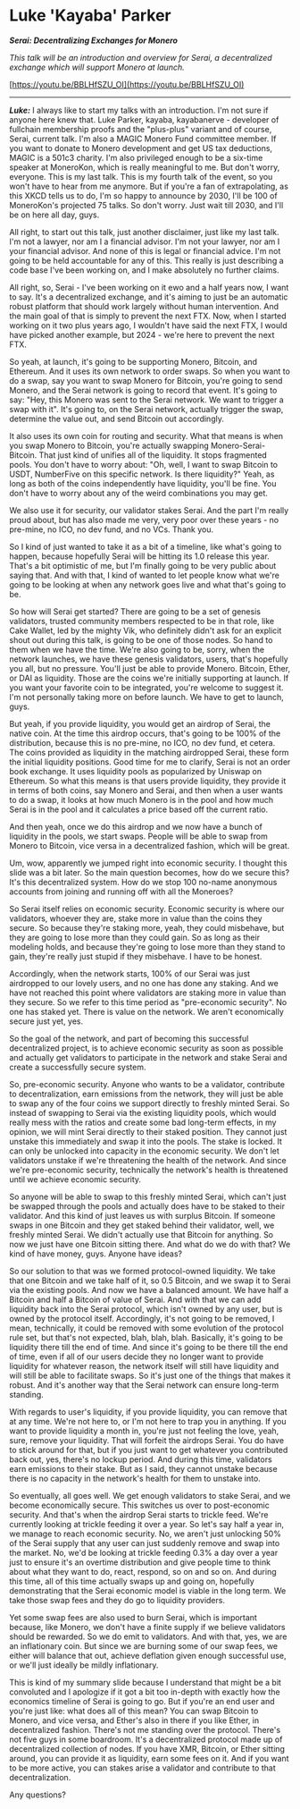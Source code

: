# Luke 'Kayaba' Parker

_**Serai: Decentralizing Exchanges for Monero**_

_This talk will be an introduction and overview for Serai, a decentralized exchange which will support Monero at launch._

[https://youtu.be/BBLHfSZU_OI](https://youtu.be/BBLHfSZU_OI)

---

_**Luke:**_ I always like to start my talks with an introduction. I'm not sure if anyone here knew that. Luke Parker, kayaba, kayabanerve - developer of fullchain membership proofs and the "plus-plus" variant and of course, Serai, current talk. I'm also a MAGIC Monero Fund committee member. If you want to donate to Monero development and get US tax deductions, MAGIC is a 501c3 charity. I'm also privileged enough to be a six-time speaker at MoneroKon, which is really meaningful to me. But don't worry, everyone. This is my last talk. This is my fourth talk of the event, so you won't have to hear from me anymore. But if you're a fan of extrapolating, as this XKCD tells us to do, I'm so happy to announce by 2030, I'll be 100 of MoneroKon's projected 75 talks. So don't worry. Just wait till 2030, and I'll be on here all day, guys.

All right, to start out this talk, just another disclaimer, just like my last talk. I'm not a lawyer, nor am I a financial advisor. I'm not your lawyer, nor am I your financial advisor. And none of this is legal or financial advice. I'm not going to be held accountable for any of this. This really is just describing a code base I've been working on, and I make absolutely no further claims.

All right, so, Serai - I've been working on it еwo and a half years now, I want to say. It's a decentralized exchange, and it's aiming to just be an automatic robust platform that should work largely without human intervention. And the main goal of that is simply to prevent the next FTX. Now, when I started working on it two plus years ago, I wouldn't have said the next FTX, I would have picked another example, but 2024 - we're here to prevent the next FTX.

So yeah, at launch, it's going to be supporting Monero, Bitcoin, and Ethereum. And it uses its own network to order swaps. So when you want to do a swap, say you want to swap Monero for Bitcoin, you're going to send Monero, and the Serai network is going to record that event. It's going to say: "Hey, this Monero was sent to the Serai network. We want to trigger a swap with it". It's going to, on the Serai network, actually trigger the swap, determine the value out, and send Bitcoin out accordingly.

It also uses its own coin for routing and security. What that means is when you swap Monero to Bitcoin, you're actually swapping Monero-Serai-Bitcoin. That just kind of unifies all of the liquidity. It stops fragmented pools. You don't have to worry about: "Oh, well, I want to swap Bitcoin to USDT, NumberFive on this specific network. Is there liquidity?" Yeah, as long as both of the coins independently have liquidity, you'll be fine. You don't have to worry about any of the weird combinations you may get.

We also use it for security, our validator stakes Serai. And the part I'm really proud about, but has also made me very, very poor over these years - no pre-mine, no ICO, no dev fund, and no VCs. Thank you.

So I kind of just wanted to take it as a bit of a timeline, like what's going to happen, because hopefully Serai will be hitting its 1.0 release this year. That's a bit optimistic of me, but I'm finally going to be very public about saying that. And with that, I kind of wanted to let people know what we're going to be looking at when any network goes live and what that's going to be.

So how will Serai get started? There are going to be a set of genesis validators, trusted community members respected to be in that role, like Cake Wallet, led by the mighty Vik, who definitely didn't ask for an explicit shout out during this talk, is going to be one of those nodes. So hand to them when we have the time. We're also going to be, sorry, when the network launches, we have these genesis validators, users, that's hopefully you all, but no pressure. You'll just be able to provide Monero. Bitcoin, Ether, or DAI as liquidity. Those are the coins we're initially supporting at launch. If you want your favorite coin to be integrated, you're welcome to suggest it. I'm not personally taking more on before launch. We have to get to launch, guys.

But yeah, if you provide liquidity, you would get an airdrop of Serai, the native coin. At the time this airdrop occurs, that's going to be 100% of the distribution, because this is no pre-mine, no ICO, no dev fund, et cetera. The coins provided as liquidity in the matching airdropped Serai, these form the initial liquidity positions. Good time for me to clarify, Serai is not an order book exchange. It uses liquidity pools as popularized by Uniswap on Ethereum. So what this means is that users provide liquidity, they provide it in terms of both coins, say Monero and Serai, and then when a user wants to do a swap, it looks at how much Monero is in the pool and how much Serai is in the pool and it calculates a price based off the current ratio.

And then yeah, once we do this airdrop and we now have a bunch of liquidity in the pools, we start swaps. People will be able to swap from Monero to Bitcoin, vice versa in a decentralized fashion, which will be great.

Um, wow, apparently we jumped right into economic security. I thought this slide was a bit later. So the main question becomes, how do we secure this? It's this decentralized system. How do we stop 100 no-name anonymous accounts from joining and running off with all the Moneroes?

So Serai itself relies on economic security. Economic security is where our validators, whoever they are, stake more in value than the coins they secure. So because they're staking more, yeah, they could misbehave, but they are going to lose more than they could gain. So as long as their modeling holds, and because they're going to lose more than they stand to gain, they're really just stupid if they misbehave. I have to be honest.

Accordingly, when the network starts, 100% of our Serai was just airdropped to our lovely users, and no one has done any staking. And we have not reached this point where validators are staking more in value than they secure. So we refer to this time period as "pre-economic security". No one has staked yet. There is value on the network. We aren't economically secure just yet, yes.

So the goal of the network, and part of becoming this successful decentralized project, is to achieve economic security as soon as possible and actually get validators to participate in the network and stake Serai and create a successfully secure system.

So, pre-economic security. Anyone who wants to be a validator, contribute to decentralization, earn emissions from the network, they will just be able to swap any of the four coins we support directly to freshly minted Serai. So instead of swapping to Serai via the existing liquidity pools, which would really mess with the ratios and create some bad long-term effects, in my opinion, we will mint Serai directly to their staked position. They cannot just unstake this immediately and swap it into the pools. The stake is locked. It can only be unlocked into capacity in the economic security. We don't let validators unstake if we're threatening the health of the network. And since we're pre-economic security, technically the network's health is threatened until we achieve economic security.

So anyone will be able to swap to this freshly minted Serai, which can't just be swapped through the pools and actually does have to be staked to their validator. And this kind of just leaves us with surplus Bitcoin. If someone swaps in one Bitcoin and they get staked behind their validator, well, we freshly minted Serai. We didn't actually use that Bitcoin for anything. So now we just have one Bitcoin sitting there. And what do we do with that? We kind of have money, guys. Anyone have ideas?

So our solution to that was we formed protocol-owned liquidity. We take that one Bitcoin and we take half of it, so 0.5 Bitcoin, and we swap it to Serai via the existing pools. And now we have a balanced amount. We have half a Bitcoin and half a Bitcoin of value of Serai. And with that we can add liquidity back into the Serai protocol, which isn't owned by any user, but is owned by the protocol itself. Accordingly, it's not going to be removed, I mean, technically, it could be removed with some evolution of the protocol rule set, but that's not expected, blah, blah, blah. Basically, it's going to be liquidity there till the end of time. And since it's going to be there till the end of time, even if all of our users decide they no longer want to provide liquidity for whatever reason, the network itself will still have liquidity and will still be able to facilitate swaps. So it's just one of the things that makes it robust. And it's another way that the Serai network can ensure long-term standing.

With regards to user's liquidity, if you provide liquidity, you can remove that at any time. We're not here to, or I'm not here to trap you in anything. If you want to provide liquidity a month in, you're just not feeling the love, yeah, sure, remove your liquidity. That will forfeit the airdrops Serai. You do have to stick around for that, but if you just want to get whatever you contributed back out, yes, there's no lockup period. And during this time, validators earn emissions to their stake. But as I said, they cannot unstake because there is no capacity in the network's health for them to unstake into.

So eventually, all goes well. We get enough validators to stake Serai, and we become economically secure. This switches us over to post-economic security. And that's when the airdrop Serai starts to trickle feed. We're currently looking at trickle feeding it over a year. So let's say half a year in, we manage to reach economic security. No, we aren't just unlocking 50% of the Serai supply that any user can just suddenly remove and swap into the market. No, we'd be looking at trickle feeding 0.3% a day over a year just to ensure it's an overtime distribution and give people time to think about what they want to do, react, respond, so on and so on. And during this time, all of this time actually swaps up and going on, hopefully demonstrating that the Serai economic model is viable in the long term. We take those swap fees and they do go to liquidity providers.

Yet some swap fees are also used to burn Serai, which is important because, like Monero, we don't have a finite supply if we believe validators should be rewarded. So we do emit to validators. And with that, yes, we are an inflationary coin. But since we are burning some of our swap fees, we either will balance that out, achieve deflation given enough successful use, or we'll just ideally be mildly inflationary.

This is kind of my summary slide because I understand that might be a bit convoluted and I apologize if it got a bit too in-depth with exactly how the economics timeline of Serai is going to go. But if you're an end user and you're just like: what does all of this mean? You can swap Bitcoin to Monero, and vice versa, and Ether's also in there if you like Ether, in decentralized fashion. There's not me standing over the protocol. There's not five guys in some boardroom. It's a decentralized protocol made up of decentralized collection of nodes. If you have XMR, Bitcoin, or Ether sitting around, you can provide it as liquidity, earn some fees on it. And if you want to be more active, you can stakes arise a validator and contribute to that decentralization.

Any questions?
